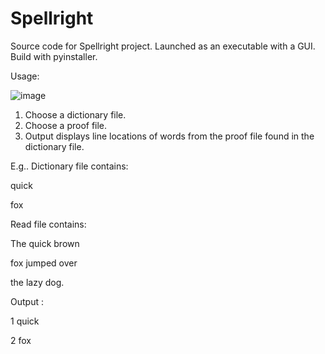 # Spellright

Source code for Spellright project. Launched as an executable with a GUI. Build with pyinstaller.

Usage:

![image](https://user-images.githubusercontent.com/21097500/152665145-50040267-7079-4c1c-9ebf-1c4c71bdecb7.png)


1. Choose a dictionary file.
2. Choose a proof file.
3. Output displays line locations of words from the proof file found in the dictionary file.

E.g.. 
Dictionary file contains:

quick

fox

Read file contains:

The quick brown

fox jumped over

the lazy dog.

Output : 

1 quick

2 fox

